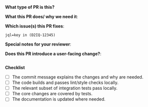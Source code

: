 <!--  Thanks for sending a pull request!  Here are some tips for you:

1. If this is your first time, please read our contributor guidelines: https://github.com/mesosphere/kubernetes-base-addons/blob/master/CONTRIBUTING.md
2. When you're changing an existing addon, please do so with at least 2 commits:

   1. create a copy of the addon spec file without doing any changes
   2. change the copy

   That way it’s much easier to review what actually has been changed.
-->

**What type of PR is this?**

<!-- Bug, Chore, Documentation, Feature -->

**What this PR does/ why we need it**:

<!-- Explain, without going into the details, what this PR does, and what problem it solves. -->

**Which issue(s) this PR fixes**:
<!-- Add a link to the JIRA issue. Otherwise, put "no issue." -->
```
jql=key in (D2IQ-12345)
```

**Special notes for your reviewer**:

**Does this PR introduce a user-facing change?**:

<!--
If no, just write "NONE" in the release-note block below.
If yes, a release note is required:
Enter your extended release note in the block below. If the PR requires additional action from users switching to the new release, include the string "action required".
-->

```release-note

```

**Checklist**

- [ ] The commit message explains the changes and why are needed.
- [ ] The code builds and passes lint/style checks locally.
- [ ] The relevant subset of integration tests pass locally.
- [ ] The core changes are covered by tests.
- [ ] The documentation is updated where needed.
